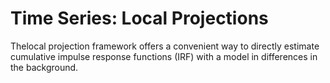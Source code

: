 # Time Series: Local Projections
Thelocal projection framework offers a convenient way to directly estimate cumulative impulse response functions (IRF) with a model in differences in the background.
